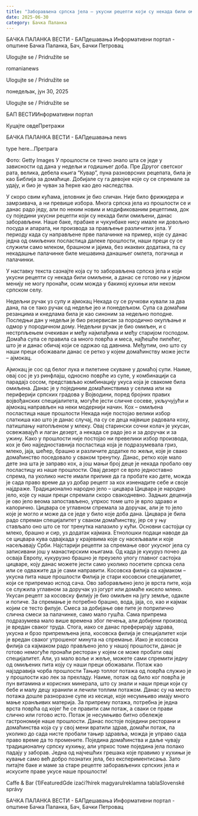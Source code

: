 ```yaml
---
title: "Заборављена српска јела – укусни рецепти који су некада били омиљени"
date: 2025-06-30
category: Бачка Паланка
---
```


БАЧКА ПАЛАНКА ВЕСТИ - БАПдешавања Информативни портал - општине Бачка Паланка, Бач, Бачки Петровац

Ulogujte se / Pridružite se

romanianews

Ulogujte se / Pridružite se

понедељак, јун 30, 2025

Ulogujte se / Pridružite se

БАП ВЕСТИИнформативни портал

Куцајте овдеПретражи

БАЧКА ПАЛАНКА ВЕСТИ - БАПдешавања news

type here...Претрага

Фото: Getty Images
            У прошлости се тачно знало шта се једе у зависности од дана у недељи и годишњег доба. Пре Другог светског рата, велика, дебела књига “Кувар”, пуна разноврсних рецепата, била је као Библија за домаћице. Добијале су га девојке које су се спремале за удају, и био је чуван за ћерке као део наследства.

У скоро свим кућама, јеловник је био сличан. Није било фрижидера и замрзивача, а ни превише избора. Многа српска јела из прошлости се и данас радо једу, али по неким новим и модификованим рецептима, док су поједини укусни рецепти који су некада били омиљени, данас заборављени.
Наше баке, прабаке и чукунбаке нису имале ни довољно посуда и апарата, ни производа за прављење различитих јела. У периоду када су направљене прве палачинке на пример, које су данас једна од омиљених посластица далеке прошлости, наши преци су се служили само млеком, брашном и јајима, без икаквих додатака, па су некадашње палачинке биле мешавина данашњег омлета, погачица и палачинки.


У наставку текста сазнајте која су то заборављена српска јела и који укусни рецепти су некада били омиљени, а данас се готово ни у једном менију не могу пронаћи, осим можда у бакиној кухињи или неком српском селу.


Недељни ручак уз супу и ајмокац
Некада су се ручкови кували за два дана, па се тако ручак од недеље јео и понедељком. Супа са домаћим резанцима и кнедлама била је као синоним за недељно поподне. Последњи дан у недељи је био резервисан за породично окупљање и одмор у породичном дому.
Недељни ручак је био омиљен, и с нестрпљењем очекиван и међу најмлађима и међу старијом господом. Домаћа супа се правила са много поврћа и меса, најћешће пилећег, што је и данас обичај који се одржао од давнина. Међутим, оно што су наши преци обожавали данас се ретко у којем домаћинству може јести – ајмокац.


Ајмокац је сос од белог лука и пилетине скуване у домаћој супи. Наиме, овај сос је уз ринфлајш, односно поврће из супе, у комбинацији са парадајз сосом, представљао комбинацију укуса која је свакоме била омиљена. Данас је у појединим домаћинствима у селима или на периферији српских градова у Војводини, поред бројних правих војвођанских специјалитета, могуће јести сличне сосеве, укључујући и ајмокац направљен на неки модернији начин.
Кох – омиљена посластица наше прошлости
Некада није постојао велики избор слаткиша као што је данас случај, па су се деца највише радовала коху, патишпању натопљеном у млеку. Овај старински сочни колач је укусан, освежавајућ и лаган дезерт, а некада се радо јео и за доручак и за ужину.
Како у прошлости није постојао ни превелики избор производа, кох је био најједноставнија посластица која је подразумевала гриз, млеко, јаја, шећер, брашно и различите додатке по жељи, које је свако домаћинство поседовало у сваком тренутку.
Данас, ретко које мало дете зна шта је заправо кох, а још мањи број деце је некада пробало ову посластицу из наше прошлости. Овај дезерт се врло једноставно спрема, па уколико нисте имали прилике да га пробате као дете, можда је сада право време да уз добар рецепт за кох изненадите себе и своје најдраже.
Традиционално народно јело – цицвара
Цицвара је народно јело, које су наши преци спремали скоро свакодневно. Задњих деценија је ово јело веома запостављено, упркос томе што је врло здраво и калорично. Цицвара се углавном спремала за доручак, али је то јело које је могло и може да се једе у било које доба дана.
Цицвара је била радо спреман специјалитет у сваком домаћинству, јер се у њу стављало оно што се тог тренутка налазило у кући. Основни састојци су млеко, брашно и сир, уз додатак кајмака. Етнолошки подаци наводе да се цицвара кува одвајкада у крајевима које су насељавали и које насељавају Срби.
Најстарији рецепти за спремање овог укусног јела су записивани још у манастирским књигама. Од када је кукуруз почео да осваја Европу, кукурузно брашно је преузело улогу главног састојка цицваре, коју данас можете јести само уколико посетите српска села или се одважите да је сами направити.
Косовска филија са кајмаком – укусна пита наше прошлости
Филија је стари косовски специјалитет, који се припремао испод сача. Ово заборављено јело је врста пите, која се служила углавном за доручак уз јогурт или домаће кисело млеко. Укусан рецепт за косовску филију је био омиљен на југу земље, одакле и потиче.
За спремање је потребно брашно, вода, јаја, со, као и кајмак којим се тесто филује. Смеса за добијање ове пите је поприлично слична смеси за палачинке, само мало гушћа. Сама припрема подразумева мало више времена због печења, али добијени производ је вредан сваког труда. Стога, иако се данас преферирају здрава, укусна и брзо припремљена јела, косовска филија је специјалитет који је вредан сваког утрошеног минута на спремање.
Иако је косовска филија са кајмаком радо прављено јело у нашој прошлости, данас је готово немогуће пронаћи ресторан у којем се може пробати овај специјалитет. Али, уз мало воље и жеље, можете сами спремити једну од омиљених пита коју су наши преци обожавали.
Потаж као најздравија чорба прошлости
Тањир топлог потажа од поврћа служио је у прошлости као лек за прехладу. Наиме, потаж од било ког поврћа је пун витамина и корисних минерала, што су знали и наши преци који су бебе и малу децу хранили и лечили топлим потажом.
Данас су на место потажа дошле разноразне супе из кесице, које несумњиво имају много мање хранљивих материја. За припрему потажа, потребна је једна врста поврћа од којег ће се правити сам потаж, а сваки се прави слично или готово исто.
Потаж је несумњиво битно обележје гастрономије наше прошлости. Данас постоје поједини ресторани и домаћинства која су у свој мени вратили здрав, домаћи потаж, па уколико до сада нисте пробали тањир здравља, можда је управо сада право време да то промените.
Поједина домаћинства и даље чувају традиционалну српску кухињу, али упркос томе поједина јела полако падају у заборав.
Једна од најчешћих грешака које правимо у кухињи је кување само већ добро познатих јела, без експериментисања. Зато питајте баке и маме за старе рецепте заборављених српских јела и искусите праве укусе наше прошлости!

Caffe & Bar (1)FeaturedGde izaći?hírek magyarulreklamna tablaSlovenské správy

БАЧКА ПАЛАНКА ВЕСТИ - БАПдешавања Информативни портал - општине Бачка Паланка, Бач, Бачки Петровац
